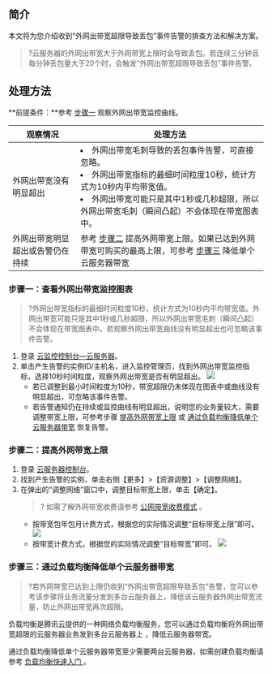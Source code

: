 ## 简介

本文将为您介绍收到“外网出带宽超限导致丢包”事件告警的排查方法和解决方案。

> ?云服务器的外网出带宽大于外网带宽上限时会导致丢包。若连续三分钟且每分钟丢包量大于20个时，会触发“外网出带宽超限导致丢包”事件告警。

## 处理方法

**前提条件：**参考 [步骤一](#step1) 观察外网出带宽监控曲线。

| 观察情况                         | 处理方法                                                     |
| -------------------------------- | ------------------------------------------------------------ |
| 外网出带宽没有明显超出           | <li>外网出带宽毛刺导致的丢包事件告警，可直接忽略。<br><li>外网出带宽指标的最细时间粒度10秒，统计方式为10秒内平均带宽值。<br><li>外网出带宽可能只是其中1秒或几秒超限，所以外网出带宽毛刺（瞬间凸起）不会体现在带宽图表中。 |
| 外网出带宽明显超出或告警仍在持续 | 参考 [步骤二](#shangxian) 提高外网带宽上限。如果已达到外网带宽可购买的最高上限，可参考 [步骤三](#fuzhai) 降低单个云服务器带宽 |

<span id="step1"></span>

### 步骤一：查看外网出带宽监控图表

> ?外网出带宽指标的最细时间粒度10秒，统计方式为10秒内平均带宽值。外网出带宽可能只是其中1秒或几秒超限，所以外网出带宽毛刺（瞬间凸起）不会体现在带宽图表中。若观察外网出带宽曲线没有明显超出也可忽略该事件告警。

1. 登录 [云监控控制台—云服务器]( https://console.cloud.tencent.com/monitor/product/cvm)。
2. 单击产生告警的实例ID/主机名，进入监控管理页，找到外网出带宽监控指标，选择10秒时间粒度，观察外网出带宽是否有明显超出。
![](https://main.qcloudimg.com/raw/0a6ea1a82eabd7903ed7ca83d907407f.png)
	- 若已调整到最小时间粒度为10秒，带宽超限仍未体现在图表中或曲线没有明显超出，可忽略该事件告警。
	- 若告警通知仍在持续或监控曲线有明显超出，说明您的业务量较大，需要调整带宽上限，可参考步骤 [提高外网带宽上限](#shangxian) 或 [通过负载均衡降低单个云服务器带宽](#fuzhai) 恢复告警。

<span id="shangxian"></span>

### 步骤二：提高外网带宽上限

1. 登录 [云服务器控制台](https://console.cloud.tencent.com/cvm/index)。
2. 找到产生告警的实例，单击右侧【更多】>【资源调整】>【调整网络】。
3. 在弹出的“调整网络”窗口中，调整目标带宽上限，单击【确定】。
   >? 如需了解外网带宽收费请参考 [公网带宽收费模式](https://cloud.tencent.com/document/product/213/10578) 。
   >
	- 按带宽包年包月计费方式，根据您的实际情况调整“目标带宽上限”即可。
		![](https://main.qcloudimg.com/raw/853916b57df665bc5e1ee1e322ff0d92.png)
	- 按带宽计费方式，根据您的实际情况调整“目标带宽”即可。
		![](https://main.qcloudimg.com/raw/9371e74fc8a2816390a872fcbb46e4fa.png)



<span id="fuzhai"></span>
### 步骤三：通过负载均衡降低单个云服务器带宽

> ?若外网带宽已达到上限仍收到“外网出带宽超限导致丢包”告警，您可以参考该步骤将业务流量分发到多台云服务器上，降低该云服务器外网出带宽流量，防止外网出带宽再次超限。

负载均衡是腾讯云提供的一种网络负载均衡服务，您可以通过负载均衡将外网出带宽超限的云服务器业务发到多台云服务器上 ，降低云服务器带宽。

通过负载均衡降低单个云服务器带宽至少需要两台云服务器，如需创建负载均衡请参考 [负载均衡快速入门 ]( https://cloud.tencent.com/document/product/214/8975 )。




